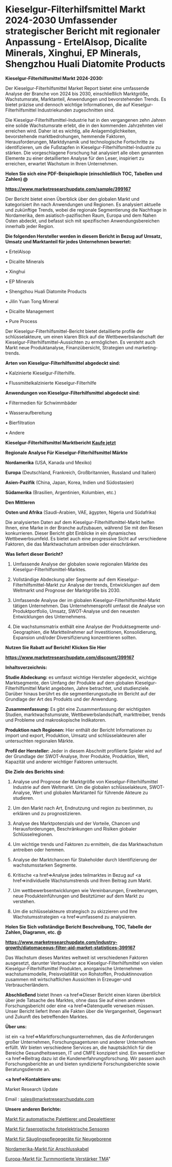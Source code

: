# Kieselgur-Filterhilfsmittel Markt 2024-2030 Umfassender strategischer Bericht mit regionaler Anpassung - ErtelAlsop, Dicalite Minerals, Xinghui, EP Minerals, Shengzhou Huali Diatomite Products

<strong>Kieselgur-Filterhilfsmittel Markt 2024-2030:</strong>

Der Kieselgur-Filterhilfsmittel Market Report bietet eine umfassende Analyse der Branche von 2024 bis 2030, einschließlich Marktgröße, Wachstumsrate, Marktanteil, Anwendungen und bevorstehenden Trends. Es bietet präzise und dennoch wichtige Informationen, die auf Kieselgur-Filterhilfsmittel Industriekunden zugeschnitten sind.

Die Kieselgur-Filterhilfsmittel-Industrie hat in den vergangenen zehn Jahren eine solide Wachstumsrate erlebt, die in den kommenden Jahrzehnten viel erreichen wird. Daher ist es wichtig, alle Anlagemöglichkeiten, bevorstehende marktbedrohungen, hemmende Faktoren, Herausforderungen, Marktdynamik und technologische Fortschritte zu identifizieren, um die Fußstapfen in Kieselgur-Filterhilfsmittel-Industrie zu stärken. Die vorgeschlagene Forschung hat analysiert alle oben genannten Elemente zu einer detaillierten Analyse für den Leser, inspiriert zu erreichen, erwartet Wachstum in Ihren Unternehmen.



<strong>Holen Sie sich eine PDF-Beispielkopie (einschließlich TOC, Tabellen und Zahlen) @
</strong>

<strong><a href=https://www.marketresearchupdate.com/sample/399167>

<strong>https://www.marketresearchupdate.com/sample/399167</u></font></a></strong></strong>

Der Bericht bietet einen Überblick über den globalen Markt und kategorisiert ihn nach Anwendungen und Regionen. Es analysiert aktuelle und zukünftige Trends, wobei die regionale Segmentierung die Nachfrage in Nordamerika, dem asiatisch-pazifischen Raum, Europa und dem Nahen Osten abdeckt, und befasst sich mit spezifischen Anwendungsbereichen innerhalb jeder Region.



<strong>Die folgenden Hersteller werden in diesem Bericht in Bezug auf Umsatz, Umsatz und Marktanteil für jedes Unternehmen bewertet:</strong>

• ErtelAlsop

• Dicalite Minerals

• Xinghui

• EP Minerals

• Shengzhou Huali Diatomite Products

• Jilin Yuan Tong Mineral

• Dicalite Management

• Pure Process

Der Kieselgur-Filterhilfsmittel-Bericht bietet detaillierte profile der schlüsselakteure, um einen klaren Blick auf die Wettbewerbslandschaft der Kieselgur-Filterhilfsmittel-Aussichten zu ermöglichen. Es versteht auch Markt neue Produktanalyse, Finanzübersicht, Strategien und marketing-trends.



<strong>Arten von Kieselgur-Filterhilfsmittel abgedeckt sind:</strong>

• Kalzinierte Kieselgur-Filterhilfe.

• Flussmittelkalzinierte Kieselgur-Filterhilfe



<strong>Anwendungen von Kieselgur-Filterhilfsmittel abgedeckt sind:</strong>

• Filtermedien für Schwimmbäder

• Wasseraufbereitung

• Bierfiltration

• Andere



<strong>Kieselgur-Filterhilfsmittel Marktbericht <a href=https://www.marketresearchupdate.com/buynow/399167>Kaufe jetzt</a></strong>



<strong>Regionale Analyse Für Kieselgur-Filterhilfsmittel Märkte</strong>



<strong>Nordamerika</strong> (USA, Kanada und Mexiko)



<strong>Europa</strong> (Deutschland, Frankreich, Großbritannien, Russland und Italien)



<strong>Asien-Pazifik</strong> (China, Japan, Korea, Indien und Südostasien)



<strong>Südamerika</strong> (Brasilien, Argentinien, Kolumbien, etc.)



<strong>Den Mittleren</strong> 

<strong>Osten und Afrika</strong> (Saudi-Arabien, VAE, ägypten, Nigeria und Südafrika)

Die analysierten Daten auf dem Kieselgur-Filterhilfsmittel-Markt helfen Ihnen, eine Marke in der Branche aufzubauen, während Sie mit den Riesen konkurrieren. Dieser Bericht gibt Einblicke in ein dynamisches Wettbewerbsumfeld. Es bietet auch eine progressive Sicht auf verschiedene Faktoren, die das Marktwachstum antreiben oder einschränken.



<strong>Was liefert dieser Bericht?</strong>

1. Umfassende Analyse der globalen sowie regionalen Märkte des Kieselgur-Filterhilfsmittel-Marktes.

2. Vollständige Abdeckung aller Segmente auf dem Kieselgur-Filterhilfsmittel-Markt zur Analyse der trends, Entwicklungen auf dem Weltmarkt und Prognose der Marktgröße bis 2030.

3. Umfassende Analyse der im globalen Kieselgur-Filterhilfsmittel-Markt tätigen Unternehmen. Das Unternehmensprofil umfasst die Analyse von Produktportfolio, Umsatz, SWOT-Analyse und den neuesten Entwicklungen des Unternehmens.

4. Die wachstumsmatrix enthält eine Analyse der Produktsegmente und-Geographien, die Marktteilnehmer auf Investitionen, Konsolidierung, Expansion und/oder Diversifizierung konzentrieren sollten.



<strong>Nutzen Sie Rabatt auf Bericht! Klicken Sie Hier
</strong>

<strong><a href=https://www.marketresearchupdate.com/discount/399167>https://www.marketresearchupdate.com/discount/399167</b></u></font></strong></a>



<strong>Inhaltsverzeichnis:</strong>



<strong>Studie Abdeckung:</strong> es umfasst wichtige Hersteller abgedeckt, wichtige Marktsegmente, den Umfang der Produkte auf dem globalen Kieselgur-Filterhilfsmittel Markt angeboten, Jahre betrachtet, und studienziele. Darüber hinaus berührt es die segmentierungsstudie im Bericht auf der Grundlage der Art des Produkts und der Anwendung.



<strong>Zusammenfassung:</strong> Es gibt eine Zusammenfassung der wichtigsten Studien, marktwachstumsrate, Wettbewerbslandschaft, markttreiber, trends und Probleme und makroskopische Indikatoren.



<strong>Produktion nach Regionen:</strong> Hier enthält der Bericht Informationen zu import und export, Produktion, Umsatz und schlüsselakteuren aller untersuchten regionalen Märkte.



<strong>Profil der Hersteller:</strong> Jeder in diesem Abschnitt profilierte Spieler wird auf der Grundlage der SWOT-Analyse, Ihrer Produkte, Produktion, Wert, Kapazität und anderer wichtiger Faktoren untersucht.



<strong>Die Ziele des Berichts sind:</strong>

1) Analyse und Prognose der Marktgröße von Kieselgur-Filterhilfsmittel Industrie auf dem Weltmarkt.
Um die globalen schlüsselakteure, SWOT-Analyse, Wert und globalen Marktanteil für führende Akteure zu studieren.

2) Um den Markt nach Art, Endnutzung und region zu bestimmen, zu erklären und zu prognostizieren.

3) Analyse des Marktpotenzials und der Vorteile, Chancen und Herausforderungen, Beschränkungen und Risiken globaler Schlüsselregionen.

4) Um wichtige trends und Faktoren zu ermitteln, die das Marktwachstum antreiben oder hemmen.

5) Analyse der Marktchancen für Stakeholder durch Identifizierung der wachstumsstarken Segmente.

6) Kritische <a href=>Analyse</a> jedes teilmarktes in Bezug auf <a href=>individuelle</a> Wachstumstrends und Ihren Beitrag zum Markt.

7) Um wettbewerbsentwicklungen wie Vereinbarungen, Erweiterungen, neue Produkteinführungen und Besitztümer auf dem Markt zu verstehen.

8) Um die schlüsselakteure strategisch zu skizzieren und Ihre Wachstumsstrategien <a href=>umfassend</a> zu analysieren.



<strong>Holen Sie Sich vollständige Bericht Beschreibung, TOC, Tabelle der Zahlen, Diagramm, etc. @ </strong>

<strong><a href=https://www.marketresearchupdate.com/industry-growth/diatomaceous-filter-aid-market-statistices-399167>https://www.marketresearchupdate.com/industry-growth/diatomaceous-filter-aid-market-statistices-399167</a></font></strong>

Das Wachstum dieses Marktes weltweit ist verschiedenen Faktoren ausgesetzt, darunter Verbraucher ace Kieselgur-Filterhilfsmittel von vielen Kieselgur-Filterhilfsmittel Produkten, anorganische Unternehmen wachstumsmodelle, Preisvolatilität von Rohstoffen, Produktinnovation zusammen mit wirtschaftlichen Aussichten in Erzeuger-und Verbraucherländern.



<strong>Abschließend</strong> bietet Ihnen <a href=>Dieser</a> Bericht einen klaren überblick über jede Tatsache des Marktes, ohne dass Sie auf einen anderen Forschungsbericht oder eine <a href=>Datenquelle</a> verweisen müssen. Unser Bericht liefert Ihnen alle Fakten über die Vergangenheit, Gegenwart und Zukunft des betreffenden Marktes.



<strong>Über uns:</strong>

 ist ein <a href=>Marktfors</a>chungsunternehmen, das die Anforderungen großer Unternehmen, Forschungsagenturen und anderer Unternehmen erfüllt. Wir bieten verschiedene Services an, die hauptsächlich für die Bereiche Gesundheitswesen, IT und CMFE konzipiert sind. Ein wesentlicher <a href=>Beitrag</a> dazu ist die Kundenerfahrungsforschung. Wir passen auch Forschungsberichte an und bieten syndizierte Forschungsberichte sowie Beratungsdienste an.



<strong><a href=>Kontaktiere uns:</a></strong>

Market Research Update

Email : sales@marketresearchupdate.com



<strong>Unsere anderen Berichte:</strong>

<a href=https://www.linkedin.com/pulse/automatic-palletizer-depalletizer-market-witness>Markt für automatische Palettierer und Depalettierer</a>

<a href=https://www.linkedin.com/pulse/fiber-optic-photoelectric-sensors-market-size>Markt für faseroptische fotoelektrische Sensoren</a>

<a href=https://www.linkedin.com/pulse/neonatal-infant-care-equipment-market-2023-analysis-growth>Markt für Säuglingspflegegeräte für Neugeborene</a>

<a href=https://www.linkedin.com/pulse/north-america-hookup-wire-market-2023-2030-new>Nordamerika-Markt für Anschlusskabel</a>

<a href=https://www.linkedin.com/pulse/europe-tower-mounted-amplifier-tma-market-size-growth>Europa-Markt für Turmmontierte Verstärker TMA</a>"
